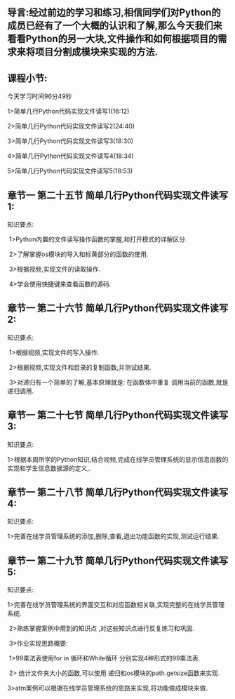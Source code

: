 ## 导言:经过前边的学习和练习,相信同学们对Python的成员已经有了一个大概的认识和了解,那么今天我们来看看Python的另一大块,文件操作和如何根据项目的需求来将项目分割成模块来实现的方法.

## 课程小节:  

今天学习时间96分49秒

1>简单几行Python代码实现文件读写1(16:12)

2>简单几行Python代码实现文件读写2(24:40)

3>简单几行Python代码实现文件读写3(18:30)

4>简单几行Python代码实现文件读写4(18:34)

5>简单几行Python代码实现文件读写5(18:53)

## 章节一  第二十五节 简单几行Python代码实现文件读写1:
   知识要点:

​        1>Python内置的文件读写操作函数的掌握,和打开模式的详解区分.

​        2>了解掌握os模块的导入和标黄部分的函数的使用.

​        3>根据视频,实现文件的读取操作.

​        4>学会使用快捷键来查看函数的源码.

## 章节一  第二十六节 简单几行Python代码实现文件读写2:
   知识要点:

​        1>根据视频,实现文件的写入操作.

​        2>根据视频,实现文件和目录的复制函数,并测试结果.

​        3>对递归有一个简单的了解,基本原理就是: 在函数体中重复 调用当前的函数,就是递归调用.

## 章节一  第二十七节 简单几行Python代码实现文件读写3:
   知识要点:

​        1>根据本周所学的Python知识,结合视频,完成在线学员管理系统的显示信息函数的实现和学生信息数据源的定义,.

## 章节一  第二十八节 简单几行Python代码实现文件读写4:   
知识要点:

​        1>完善在线学员管理系统的添加,删除,查看,退出功能函数的实现,测试运行结果.

## 章节一  第二十九节 简单几行Python代码实现文件读写5:
   知识要点:

​        1>完善在线学员管理系统的界面交互和对应函数相关联,实现完整的在线学员管理系统.

​        2>熟练掌握案例中用到的知识点 ,对这些知识点进行反复练习和巩固.

​        3>作业实现思路概要:

​            1>99乘法表使用for in 循环和While循环 分别实现4种形式的99乘法表.

​            2> 统计文件夹大小的函数,可以使用 递归和os模块的path.getsize函数来实现.

​            3>atm案例可以根据在线学员管理系统的思路来实现,将功能做成模块来做.